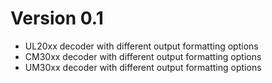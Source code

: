 # Version 0.1
  - UL20xx decoder with different output formatting options
  - CM30xx decoder with different output formatting options
  - UM30xx decoder with different output formatting options
